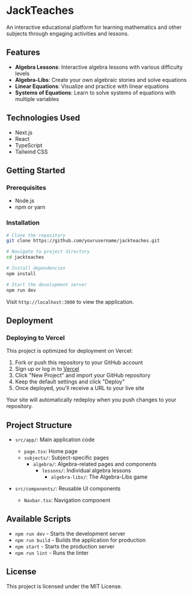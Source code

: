 # JackTeaches

An interactive educational platform for learning mathematics and other subjects through engaging activities and lessons.

## Features

- **Algebra Lessons**: Interactive algebra lessons with various difficulty levels
- **Algebra-Libs**: Create your own algebraic stories and solve equations
- **Linear Equations**: Visualize and practice with linear equations
- **Systems of Equations**: Learn to solve systems of equations with multiple variables

## Technologies Used

- Next.js
- React
- TypeScript
- Tailwind CSS

## Getting Started

### Prerequisites

- Node.js
- npm or yarn

### Installation

```bash
# Clone the repository
git clone https://github.com/yourusername/jackteaches.git

# Navigate to project directory
cd jackteaches

# Install dependencies
npm install

# Start the development server
npm run dev
```

Visit `http://localhost:3000` to view the application.

## Deployment

### Deploying to Vercel

This project is optimized for deployment on Vercel:

1. Fork or push this repository to your GitHub account
2. Sign up or log in to [Vercel](https://vercel.com)
3. Click "New Project" and import your GitHub repository
4. Keep the default settings and click "Deploy"
5. Once deployed, you'll receive a URL to your live site

Your site will automatically redeploy when you push changes to your repository.

## Project Structure

- `src/app/`: Main application code
  - `page.tsx`: Home page
  - `subjects/`: Subject-specific pages
    - `algebra/`: Algebra-related pages and components
      - `lessons/`: Individual algebra lessons
        - `algebra-libs/`: The Algebra-Libs game

- `src/components/`: Reusable UI components
  - `Navbar.tsx`: Navigation component

## Available Scripts

- `npm run dev` - Starts the development server
- `npm run build` - Builds the application for production
- `npm start` - Starts the production server
- `npm run lint` - Runs the linter

## License

This project is licensed under the MIT License.
